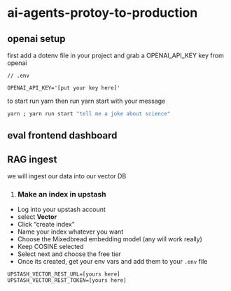 # ai-agents-protoy-to-production


## openai setup
first add a dotenv file in your project and grab a OPENAI_API_KEY key from openai

```
// .env

OPENAI_API_KEY='[put your key here]'

```

to start run yarn then run yarn start with your message 

```bash
yarn ; yarn run start "tell me a joke about science"

```

## eval frontend dashboard

## RAG ingest

we will ingest our data into our vector DB

1. ### Make an index in upstash

- Log into your upstash account
- select **Vector**
- Click “create index”
- Name your index whatever you want
- Choose the Mixedbread embedding model (any will work really)
- Keep COSINE selected
- Select next and choose the free tier
- Once its created, get your env vars and add them to your `.env` file

```
UPSTASH_VECTOR_REST_URL=[yours here]
UPSTASH_VECTOR_REST_TOKEN=[yours here]
```